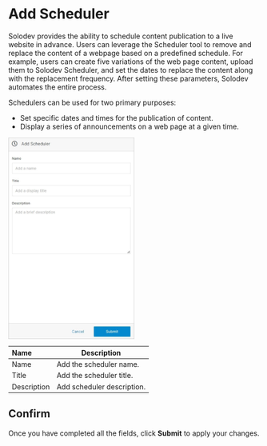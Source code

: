 # Add Scheduler

Solodev provides the ability to schedule content publication to a live website in advance. Users can leverage the Scheduler tool to remove and replace the content of a webpage based on a predefined schedule. For example, users can create five variations of the web page content, upload them to Solodev Scheduler, and set the dates to replace the content along with the replacement frequency. After setting these parameters, Solodev automates the entire process.

Schedulers can be used for two primary purposes:

- Set specific dates and times for the publication of content. 
- Display a series of announcements on a web page at a given time.

<img src="../../../../images/documents6.jpg" alt="documents6" style="width: 50%; display: block"></a>

**Name** | **Description**
:--- | ---
Name | Add the scheduler name.
Title | Add the scheduler title.
Description | Add scheduler description.

## Confirm

Once you have completed all the fields, click **Submit** to apply your changes.